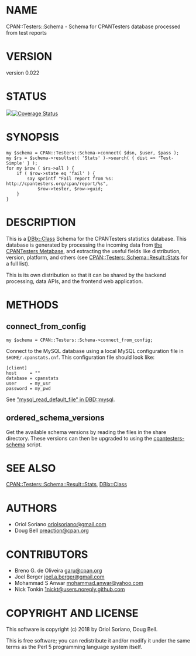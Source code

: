 # NAME

CPAN::Testers::Schema - Schema for CPANTesters database processed from test reports

# VERSION

version 0.022

# STATUS

<a href="https://travis-ci.org/cpan-testers/cpantesters-schema"><img src="https://travis-ci.org/cpan-testers/cpantesters-schema.svg?branch=master"></a><a href="https://coveralls.io/r/cpan-testers/cpantesters-schema"><img src="https://coveralls.io/repos/cpan-testers/cpantesters-schema/badge.png" alt="Coverage Status" /></a>

# SYNOPSIS

    my $schema = CPAN::Testers::Schema->connect( $dsn, $user, $pass );
    my $rs = $schema->resultset( 'Stats' )->search( { dist => 'Test-Simple' } );
    for my $row ( $rs->all ) {
        if ( $row->state eq 'fail' ) {
            say sprintf "Fail report from %s: http://cpantesters.org/cpan/report/%s",
                $row->tester, $row->guid;
        }
    }

# DESCRIPTION

This is a [DBIx::Class](https://metacpan.org/pod/DBIx::Class) Schema for the CPANTesters statistics database.
This database is generated by processing the incoming data from [the
CPANTesters Metabase](http://metabase.cpantesters.org), and extracting
the useful fields like distribution, version, platform, and others (see
[CPAN::Testers::Schema::Result::Stats](https://metacpan.org/pod/CPAN::Testers::Schema::Result::Stats) for a full list).

This is its own distribution so that it can be shared by the backend
processing, data APIs, and the frontend web application.

# METHODS

## connect\_from\_config

    my $schema = CPAN::Testers::Schema->connect_from_config;

Connect to the MySQL database using a local MySQL configuration file
in `$HOME/.cpanstats.cnf`. This configuration file should look like:

    [client]
    host     = ""
    database = cpanstats
    user     = my_usr
    password = my_pwd

See ["mysql\_read\_default\_file" in DBD::mysql](https://metacpan.org/pod/DBD::mysql#mysql_read_default_file).

## ordered\_schema\_versions

Get the available schema versions by reading the files in the share
directory. These versions can then be upgraded to using the
[cpantesters-schema](https://metacpan.org/pod/cpantesters-schema) script.

# SEE ALSO

[CPAN::Testers::Schema::Result::Stats](https://metacpan.org/pod/CPAN::Testers::Schema::Result::Stats), [DBIx::Class](https://metacpan.org/pod/DBIx::Class)

# AUTHORS

- Oriol Soriano <oriolsoriano@gmail.com>
- Doug Bell <preaction@cpan.org>

# CONTRIBUTORS

- Breno G. de Oliveira <garu@cpan.org>
- Joel Berger <joel.a.berger@gmail.com>
- Mohammad S Anwar <mohammad.anwar@yahoo.com>
- Nick Tonkin <1nickt@users.noreply.github.com>

# COPYRIGHT AND LICENSE

This software is copyright (c) 2018 by Oriol Soriano, Doug Bell.

This is free software; you can redistribute it and/or modify it under
the same terms as the Perl 5 programming language system itself.
